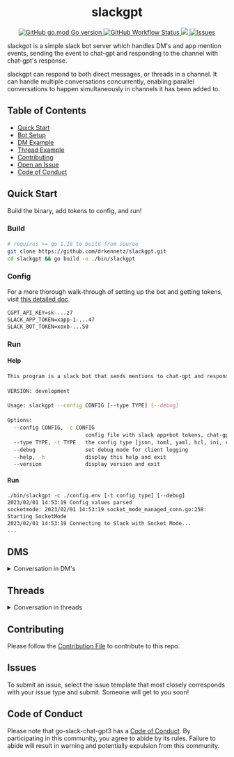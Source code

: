 <h1 align="center">slackgpt</h1>
<p align="center">
   <a href='#GoVersion'>
      <img alt="GitHub go.mod Go version" src="https://img.shields.io/github/go-mod/go-version/drkennetz/go-slack-chat-gpt3">
   </a>
    <a href="https://github.com/drkennetz/go-slack-chat-gpt3">
        <img alt="GitHub Workflow Status" src="https://img.shields.io/github/actions/workflow/status/drkennetz/go-slack-chat-gpt3/ci.yml">
    </a>
    <a href="https://codecov.io/github/drkennetz/go-slack-chat-gpt3" > 
        <img src="https://codecov.io/github/drkennetz/go-slack-chat-gpt3/branch/main/graph/badge.svg?token=8IHKB8J1AN"/> 
    </a>
    <a href="https://github.com/drkennetz/go-slack-chat-gpt3/issues">
        <img src="https://img.shields.io/github/issues/drkennetz/go-slack-chat-gpt3" alt="Issues">
   </a>
</p>

slackgot is a simple slack bot server which handles DM's and app mention events, sending the event to chat-gpt and responding to the channel with chat-gpt's response.

slackgpt can respond to both direct messages, or threads in a channel. It can handle multiple conversations concurrently, enabling parallel conversations to happen simultaneously in channels it has been added to.

## Table of Contents
- [Quick Start](#Quick-Start)
- [Bot Setup](./example/walkthrough.md)
- [DM Example](#DMS)
- [Thread Example](#Threads)
- [Contributing](#Contributing)
- [Open an Issue](#Issues)
- [Code of Conduct](#Code-of-Conduct)


## Quick Start
Build the binary, add tokens to config, and run!

### Build
```bash
# requires >= go 1.18 to build from source
git clone https://github.com/drkennetz/slackgpt.git
cd slackgpt && go build -o ./bin/slackgpt
```

### Config

For a more thorough walk-through of setting up the bot and getting tokens, visit [this detailed doc](./example/walkthrough.md).
```
CGPT_API_KEY=sk-...z7
SLACK_APP_TOKEN=xapp-1-...47
SLACK_BOT_TOKEN=xoxb-...S0
```

### Run

#### Help
```bash
This program is a slack bot that sends mentions to chat-gpt and responds with chat-gpt result

VERSION: development

Usage: slackgpt --config CONFIG [--type TYPE] [--debug]

Options:
  --config CONFIG, -c CONFIG
                         config file with slack app+bot tokens, chat-gpt API token
  --type TYPE, -t TYPE   the config type [json, toml, yaml, hcl, ini, env, properties]; if not passed, inferred from file ext
  --debug                set debug mode for client logging
  --help, -h             display this help and exit
  --version              display version and exit
```
#### Run
```
./bin/slackgpt -c ./config.env [-t config type] [--debug]
2023/02/01 14:53:19 Config values parsed
socketmode: 2023/02/01 14:53:19 socket_mode_managed_conn.go:258: Starting SocketMode
2023/02/01 14:53:19 Connecting to Slack with Socket Mode...
...
```

## DMS
<details>
  <summary>Conversation in DM's</summary>
  ![DMS](./example/conversation.gif)
</details>

## Threads
<details>
  <summary>Conversation in threads</summary>
  ![Threads](./example/conversation_in_threads.gif)
</details>

## Contributing
Please follow the [Contribution File](./Contribution.md) to contribute to this repo.

## Issues
To submit an issue, select the issue template that most closely 
corresponds with your issue type and submit. Someone will get to you soon!

## Code of Conduct
Please note that go-slack-chat-gpt3 has a [Code of Conduct](./CODE_OF_CONDUCT.md).
By participating in this community, you agree to abide by its rules. 
Failure to abide will result in warning and potentially expulsion from this community.
